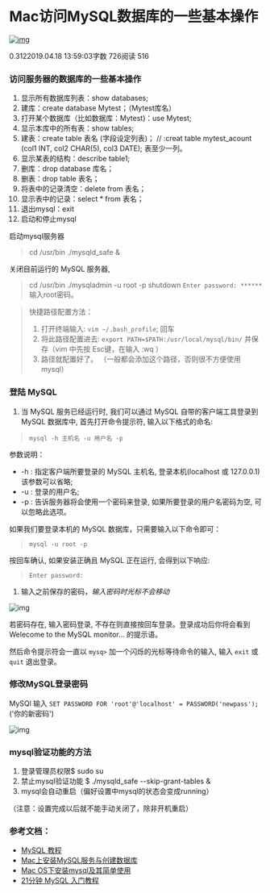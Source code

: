# Mac访问MySQL数据库的一些基本操作

[![img](https://upload.jianshu.io/users/upload_avatars/525624/28c068b9-5f2b-4ff8-bc40-3a9e53773228.jpeg?imageMogr2/auto-orient/strip|imageView2/1/w/96/h/96/format/webp)](https://www.jianshu.com/u/60dc3c4c6c3d)



0.3122019.04.18 13:59:03字数 726阅读 516

### 访问服务器的数据库的一些基本操作

1. 显示所有数据库列表：show databases;
2. 建库：create database Mytest；（Mytest库名）
3. 打开某个数据库（比如数据库：Mytest)：use Mytest;
4. 显示本库中的所有表：show tables;
5. 建表：create table 表名 (字段设定列表)； // :creat table mytest_acount (col1 INT, col2 CHAR(5), col3 DATE); 表至少一列。
6. 显示某表的结构：describe table1;
7. 删库：drop database 库名；
8. 删表：drop table 表名；
9. 将表中的记录清空：delete from 表名；
10. 显示表中的记录：select * from 表名；
11. 退出mysql：exit
12. 启动和停止mysql

启动mysql服务器

> cd /usr/bin
> ./mysqld_safe &

关闭目前运行的 MySQL 服务器,

> cd /usr/bin
> ./mysqladmin -u root -p shutdown
> `Enter password: ******`
> 输入root密码。

> 快捷路径配置方法：
>
> 1. 打开终端输入: `vim ~/.bash_profile`; 回车
> 2. 将此路径配置进去: `export PATH=$PATH:/usr/local/mysql/bin/`
> 	并保存（vim 中先按 Esc键，在输入 :wq ）
> 3. 路径就配置好了。
> 	（一般都会添加这个路径，否则很不方便使用mysql）

### 登陆 MySQL

1. 当 MySQL 服务已经运行时, 我们可以通过 MySQL 自带的客户端工具登录到 MySQL 数据库中, 首先打开命令提示符, 输入以下格式的命名:

> ```
> mysql -h 主机名 -u 用户名 -p
> ```

参数说明：

- -h : 指定客户端所要登录的 MySQL 主机名, 登录本机(localhost 或 127.0.0.1)该参数可以省略;
- -u : 登录的用户名;
- -p : 告诉服务器将会使用一个密码来登录, 如果所要登录的用户名密码为空, 可以忽略此选项。

如果我们要登录本机的 MySQL 数据库，只需要输入以下命令即可：

> ```
> mysql -u root -p
> ```

按回车确认, 如果安装正确且 MySQL 正在运行, 会得到以下响应:

> ```
> Enter password:
> ```

1. 输入之前保存的密码，*输入密码时光标不会移动*

![img](https://upload-images.jianshu.io/upload_images/525624-a5f0d2360fdd8bbe.png?imageMogr2/auto-orient/strip|imageView2/2/w/702/format/webp)

若密码存在, 输入密码登录, 不存在则直接按回车登录。登录成功后你将会看到 Welecome to the MySQL monitor... 的提示语。

然后命令提示符会一直以 `mysq>` 加一个闪烁的光标等待命令的输入, 输入 `exit` 或 `quit` 退出登录。

### 修改MySQL登录密码

MySQl 输入
`SET PASSWORD FOR 'root'@'localhost' = PASSWORD('newpass');`('你的新密码')

![img](https://upload-images.jianshu.io/upload_images/525624-7a7ad1bacb291770.png?imageMogr2/auto-orient/strip|imageView2/2/w/700/format/webp)

### mysql验证功能的方法

1. 登录管理员权限$ sudo su
2. 禁止mysql验证功能 $ ./mysqld_safe --skip-grant-tables &
3. mysql会自动重启（偏好设置中mysql的状态会变成running）

（注意：设置完成以后就不能手动关闭了，除非开机重启）

### 参考文档：

- [MySQL 教程](https://links.jianshu.com/go?to=http%3A%2F%2Fwww.runoob.com%2Fmysql%2Fmysql-tutorial.html)
- [Mac上安装MySQL服务与创建数据库](https://links.jianshu.com/go?to=https%3A%2F%2Fblog.csdn.net%2Flu1024188315%2Farticle%2Fdetails%2F78706955)
- [Mac OS下安装mysql及其简单使用](https://links.jianshu.com/go?to=http%3A%2F%2Fwww.th7.cn%2Fdb%2Fmysql%2F201504%2F101743.shtml)
- [21分钟 MySQL 入门教程](https://links.jianshu.com/go?to=https%3A%2F%2Fwww.cnblogs.com%2Fmr-wid%2Farchive%2F2013%2F05%2F09%2F3068229.html%23c1)